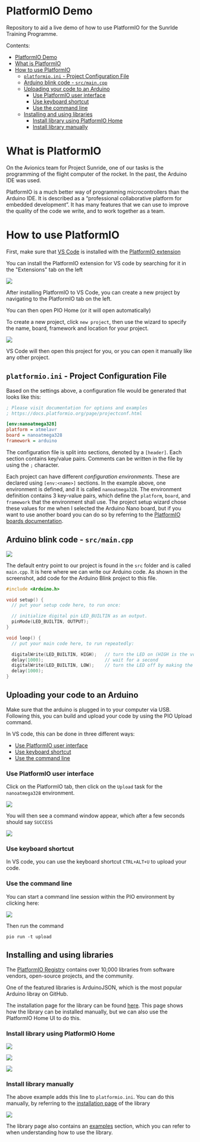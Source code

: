 # PlatformIO Demo
Repository to aid a live demo of how to use PlatformIO for the SunrIde Training Programme.

Contents:

- [PlatformIO Demo](#platformio-demo)
- [What is PlatformIO](#what-is-platformio)
- [How to use PlatformIO](#how-to-use-platformio)
  - [`platformio.ini` - Project Configuration File](#platformioini---project-configuration-file)
  - [Arduino blink code - `src/main.cpp`](#arduino-blink-code---srcmaincpp)
  - [Uploading your code to an Arduino](#uploading-your-code-to-an-arduino)
    - [Use PlatformIO user interface](#use-platformio-user-interface)
    - [Use keyboard shortcut](#use-keyboard-shortcut)
    - [Use the command line](#use-the-command-line)
  - [Installing and using libraries](#installing-and-using-libraries)
    - [Install library using PlatformIO Home](#install-library-using-platformio-home)
    - [Install library manually](#install-library-manually)

# What is PlatformIO

On the Avionics team for Project Sunride, one of our tasks is the programming of the flight computer of the rocket. In the past, the Arduino IDE was used.

PlatformIO is a much better way of programming microcontrollers than the Arduino IDE. It is described as a “professional collaborative platform for embedded development”. It has many features that we can use to improve the quality of the code we write, and to work together as a team. 

# How to use PlatformIO

First, make sure that [VS Code](https://code.visualstudio.com/download) is installed with the [PlatformIO extension](https://marketplace.visualstudio.com/items?itemName=platformio.platformio-ide) 

You can install the PlatformIO extension for VS code by searching for it in the "Extensions" tab on the left

![](images/install_pio_extension.png)

After installing PlatformIO to VS Code, you can create a new project by navigating to the PlatformIO tab on the left.

You can then open PIO Home (or it will open automatically)

To create a new project, click `new project`, then use the wizard to specify the name, board, framework and location for your project.

![](images/create_project.png)

VS Code will then open this project for you, or you can open it manually like any other project.

## `platformio.ini` - Project Configuration File

Based on the settings above, a configuration file would be generated that looks like this:

```ini
; Please visit documentation for options and examples
; https://docs.platformio.org/page/projectconf.html

[env:nanoatmega328]
platform = atmelavr
board = nanoatmega328
framework = arduino
```

The configuration file is split into sections, denoted by a `[header]`. Each section contains key/value pairs. Comments can be written in the file by using the `;` character.

Each project can have different _configuration environments_. These are declared using `[env:<name>]` sections. In the example above, one environment is defined, and it is called `nanoatmega328`. The environment definition contains 3 key-value pairs, which define the `platform`, `board`, and `framework` that the environment shall use. The project setup wizard chose these values for me when I selected the Arduino Nano board, but if you want to use another board you can do so by referring to the [PlatformIO boards documentation](https://docs.platformio.org/en/latest//boards/index.html).


## Arduino blink code - `src/main.cpp`

![](images/arduino_blink_code.png)

The default entry point to our project is found in the `src` folder and is called `main.cpp`. It is here where we can write our Arduino code. As shown in the screenshot, add code for the Arduino Blink project to this file.

```cpp
#include <Arduino.h>

void setup() {
  // put your setup code here, to run once:

  // initialize digital pin LED_BUILTIN as an output.
  pinMode(LED_BUILTIN, OUTPUT);
}

void loop() {
  // put your main code here, to run repeatedly:

  digitalWrite(LED_BUILTIN, HIGH);   // turn the LED on (HIGH is the voltage level)
  delay(1000);                       // wait for a second
  digitalWrite(LED_BUILTIN, LOW);    // turn the LED off by making the voltage LOW
  delay(1000);    
}
```

## Uploading your code to an Arduino

Make sure that the arduino is plugged in to your computer via USB. Following this, you can build and upload your code by using the PIO Upload command.

In VS code, this can be done in three different ways:

- [Use PlatformIO user interface](#use-platformio-user-interface)
- [Use keyboard shortcut](#use-keyboard-shortcut)
- [Use the command line](#use-the-command-line)

### Use PlatformIO user interface

Click on the PlatformIO tab, then click on the `Upload` task for the `nanoatmega328` environment.

![](images/pio_ui_upload.png)

You will then see a command window appear, which after a few seconds should say `SUCCESS`

![](images/pio_upload_success.png)

### Use keyboard shortcut

In VS code, you can use the keyboard shortcut `CTRL+ALT+U` to upload your code.

### Use the command line

You can start a command line session within the PIO environment by clicking here:

![](images/pio_new_terminal.png)

Then run the command

    pio run -t upload


## Installing and using libraries

The [PlatformIO Registry](https://registry.platformio.org/) contains over 10,000 libraries from software vendors, open-source projects, and the community.

One of the featured libraries is ArduinoJSON, which is the most popular Arduino libray on GitHub.

The installation page for the library can be found [here](https://registry.platformio.org/libraries/bblanchon/ArduinoJson/installation). This page shows how the library can be installed manually, but we can also use the PlatformIO Home UI to do this.


### Install library using PlatformIO Home

![](images/pio_home_library_search.png)

![](images/pio_lib_add_to_project.png)

![](images/pio_lib_add_to_project2.png)

### Install library manually

The above example adds this line to `platformio.ini`. You can do this manually, by referring to the [installation page](https://registry.platformio.org/libraries/bblanchon/ArduinoJson/installation) of the library

![](images/platformio_ini_new_library.png)

The library page also contains an [examples](https://registry.platformio.org/libraries/bblanchon/ArduinoJson/examples) section, which you can refer to when understanding how to use the library.

